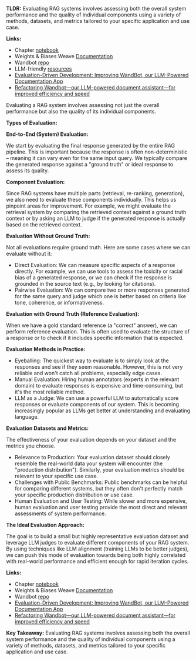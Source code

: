 **TLDR:** Evaluating RAG systems involves assessing both the overall system performance and the quality of individual components using a variety of methods, datasets, and metrics tailored to your specific application and use case.

**Links:** 

- Chapter [notebook](https://github.com/wandb/edu/blob/main/rag-advanced/notebooks/Chapter02.ipynb) 
- Weights & Biases Weave [Documentation](https://weave-docs.wandb.ai/?utm_source=course&utm_medium=course&utm_campaign=rag_course) 
- Wandbot [repo](https://github.com/wandb/wandbot)
- LLM-friendly [resources](https://github.com/wandb/edu/tree/main/rag-advanced/resources)
- [Evaluation-Driven Development: Improving WandBot, our LLM-Powered Documentation App](https://wandb.ai/wandbot/wandbot_public/reports/Evaluation-Driven-Development-Improving-WandBot-our-LLM-Powered-Documentation-App--Vmlldzo2NTY1MDI0?utm_source=course&utm_medium=course&utm_campaign=rag_course)
- [Refactoring Wandbot—our LLM-powered document assistant—for improved efficiency and speed](https://wandb.ai/wandbot/wandbot_public/reports/Refactoring-Wandbot-our-LLM-powered-document-assistant-for-improved-efficiency-and-speed--Vmlldzo3NzgyMzY4?utm_source=course&utm_medium=course&utm_campaign=rag_course)

  

Evaluating a RAG system involves assessing not just the overall performance but also the quality of its individual components.

**Types of Evaluation:**

**End-to-End (System) Evaluation:**

We start by evaluating the final response generated by the entire RAG pipeline. This is important because the response is often non-deterministic – meaning it can vary even for the same input query. We typically compare the generated response against a "ground truth" or ideal response to assess its quality.

**Component Evaluation:**

Since RAG systems have multiple parts (retrieval, re-ranking, generation), we also need to evaluate these components individually. This helps us pinpoint areas for improvement. For example, we might evaluate the retrieval system by comparing the retrieved context against a ground truth context or by asking an LLM to judge if the generated response is actually based on the retrieved context.

**Evaluation Without Ground Truth:**

Not all evaluations require ground truth. Here are some cases where we can evaluate without it:

- Direct Evaluation: We can measure specific aspects of a response directly. For example, we can use tools to assess the toxicity or racial bias of a generated response, or we can check if the response is grounded in the source text (e.g., by looking for citations).
- Pairwise Evaluation: We can compare two or more responses generated for the same query and judge which one is better based on criteria like tone, coherence, or informativeness.

**Evaluation with Ground Truth (Reference Evaluation):**

When we have a gold standard reference (a "correct" answer), we can perform reference evaluation. This is often used to evaluate the structure of a response or to check if it includes specific information that is expected.

**Evaluation Methods in Practice:**

- Eyeballing: The quickest way to evaluate is to simply look at the responses and see if they seem reasonable. However, this is not very reliable and won't catch all problems, especially edge cases.
- Manual Evaluation: Hiring human annotators (experts in the relevant domain) to evaluate responses is expensive and time-consuming, but it's the most reliable method.
- LLM as a Judge: We can use a powerful LLM to automatically score responses or evaluate components of our system. This is becoming increasingly popular as LLMs get better at understanding and evaluating language.

**Evaluation Datasets and Metrics:**

The effectiveness of your evaluation depends on your dataset and the metrics you choose.

- Relevance to Production: Your evaluation dataset should closely resemble the real-world data your system will encounter (the "production distribution"). Similarly, your evaluation metrics should be relevant to your specific use case.
- Challenges with Public Benchmarks: Public benchmarks can be helpful for comparing different systems, but they often don't perfectly match your specific production distribution or use case.
- Human Evaluation and User Testing: While slower and more expensive, human evaluation and user testing provide the most direct and relevant assessments of system performance.

**The Ideal Evaluation Approach:**

The goal is to build a small but highly representative evaluation dataset and leverage LLM judges to evaluate different components of your RAG system. By using techniques like LLM alignment (training LLMs to be better judges), we can push this mode of evaluation towards being both highly correlated with real-world performance and efficient enough for rapid iteration cycles.

  

**Links:** 

- Chapter [notebook](https://github.com/wandb/edu/blob/main/rag-advanced/notebooks/Chapter02.ipynb) 
- Weights & Biases Weave [Documentation](https://weave-docs.wandb.ai/?utm_source=course&utm_medium=course&utm_campaign=rag_course) 
- Wandbot [repo](https://github.com/wandb/wandbot)
- [Evaluation-Driven Development: Improving WandBot, our LLM-Powered Documentation App](https://wandb.ai/wandbot/wandbot_public/reports/Evaluation-Driven-Development-Improving-WandBot-our-LLM-Powered-Documentation-App--Vmlldzo2NTY1MDI0?utm_source=course&utm_medium=course&utm_campaign=rag_course)
- [Refactoring Wandbot—our LLM-powered document assistant—for improved efficiency and speed](https://wandb.ai/wandbot/wandbot_public/reports/Refactoring-Wandbot-our-LLM-powered-document-assistant-for-improved-efficiency-and-speed--Vmlldzo3NzgyMzY4?utm_source=course&utm_medium=course&utm_campaign=rag_course)

  

**Key Takeaway:** Evaluating RAG systems involves assessing both the overall system performance and the quality of individual components using a variety of methods, datasets, and metrics tailored to your specific application and use case.